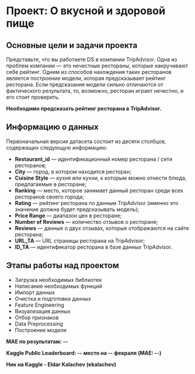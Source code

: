 # Проект: О вкусной и здоровой пище

## Основные цели и задачи проекта

Представьте, что вы работаете DS в компании TripAdvisor. Одна из проблем компании — это нечестные рестораны, которые накручивают себе рейтинг. Одним из способов нахождения таких ресторанов является построение модели, которая предсказывает рейтинг ресторана. Если предсказания модели сильно отличаются от фактического результата, то, возможно, ресторан играет нечестно, и его стоит проверить.

**Необходимо предсказать рейтинг ресторана в TripAdvisor.**


## Информацию о данных

Первоначальная версия датасета состоит из десяти столбцов, содержащих следующую информацию:

- **Restaurant_id** — идентификационный номер ресторана / сети ресторанов;
- **City** — город, в котором находится ресторан;
- **Cuisine Style** — кухня или кухни, к которым можно отнести блюда, предлагаемые в ресторане;
- **Ranking** — место, которое занимает данный ресторан среди всех ресторанов своего города;
- **Rating** — рейтинг ресторана по данным TripAdvisor (именно это значение должна будет предсказывать модель);
- **Price Range** — диапазон цен в ресторане;
- **Number of Reviews** — количество отзывов о ресторане;
- **Reviews** — данные о двух отзывах, которые отображаются на сайте ресторана;
- **URL_TA** — URL страницы ресторана на TripAdvisor;
- **ID_TA** — идентификатор ресторана в базе данных TripAdvisor.


## Этапы работы над проектом

- Загрузка необходимых библиотек
- Написание необходимых функций
- Импорт данных
- Очистка и подготовка данных
- Feature Engineering
- Визуализация данных
- Отбор признаков
- Data Preprocessing
- Построение модели


**MAE по результатам: --**

**Kaggle Public Leaderboard: -- место на -- февраля (MAE: --)**

**Ник на Kaggle - Eldar Kalachev (ekalachev)**